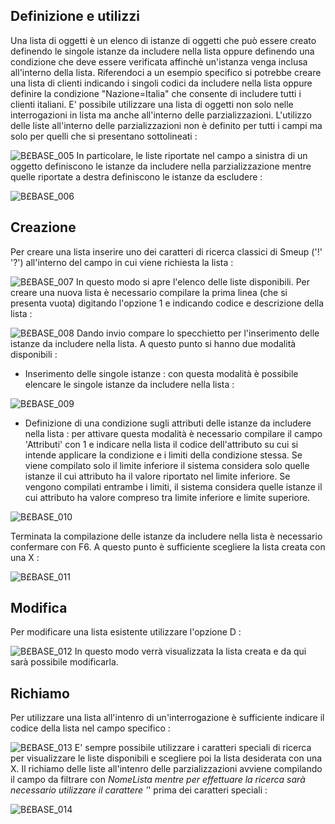 ## Definizione e utilizzi

Una lista di oggetti è un elenco di istanze di oggetti che può essere creato definendo le singole istanze da includere nella lista oppure definendo una condizione che deve essere verificata affinchè un'istanza venga inclusa all'interno della lista.
Riferendoci a un esempio specifico si potrebbe creare una lista di clienti indicando i singoli codici da includere nella lista oppure definire la condizione "Nazione=Italia" che consente di includere tutti i clienti italiani.
E' possibile utilizzare una lista di oggetti non solo nelle interrogazioni in lista ma anche all'interno delle parzializzazioni. L'utilizzo delle liste all'interno delle parzializzazioni non è definito per tutti i campi ma solo per quelli che si presentano sottolineati : 

![B£BASE_005](http://localhost:3000/immagini/MBDOC_OPE-B£_LIS/BXBASE_005.png)
In particolare, le liste riportate nel campo a sinistra di un oggetto definiscono le istanze da includere nella parzializzazione mentre quelle riportate a destra definiscono le istanze da escludere : 

![B£BASE_006](http://localhost:3000/immagini/MBDOC_OPE-B£_LIS/BXBASE_006.png)
## Creazione

Per creare una lista inserire uno dei caratteri di ricerca classici di Smeup ('!' '?') all'interno del campo in cui viene richiesta la lista : 

![B£BASE_007](http://localhost:3000/immagini/MBDOC_OPE-B£_LIS/BXBASE_007.png)
In questo modo si apre l'elenco delle liste disponibili. Per creare una nuova lista è necessario compilare la prima linea (che si presenta vuota) digitando l'opzione 1 e indicando codice e descrizione della lista : 

![B£BASE_008](http://localhost:3000/immagini/MBDOC_OPE-B£_LIS/BXBASE_008.png)
Dando invio compare lo specchietto per l'inserimento delle istanze da includere nella lista. A questo punto si hanno due modalità disponibili : 

- Inserimento delle singole istanze :  con questa modalità è possibile elencare le singole istanze da includere nella lista : 

![B£BASE_009](http://localhost:3000/immagini/MBDOC_OPE-B£_LIS/BXBASE_009.png)

- Definizione di una condizione sugli attributi delle istanze da includere nella lista :  per attivare questa modalità è necessario compilare il campo 'Attributi' con 1 e indicare nella lista il codice dell'attributo su cui si intende applicare la condizione e i limiti della condizione stessa. Se viene compilato solo il limite inferiore il sistema considera solo quelle istanze il cui attributo ha il valore riportato nel limite inferiore. Se vengono compilati entrambe i limiti, il sistema considera quelle istanze il cui attributo ha valore compreso tra limite inferiore e limite superiore.

![B£BASE_010](http://localhost:3000/immagini/MBDOC_OPE-B£_LIS/BXBASE_010.png)


Terminata la compilazione delle istanze da includere nella lista è necessario confermare con F6.
A questo punto è sufficiente scegliere la lista creata con una X : 

![B£BASE_011](http://localhost:3000/immagini/MBDOC_OPE-B£_LIS/BXBASE_011.png)
## Modifica

Per modificare una lista esistente utilizzare l'opzione D : 

![B£BASE_012](http://localhost:3000/immagini/MBDOC_OPE-B£_LIS/BXBASE_012.png)
In questo modo verrà visualizzata la lista creata e da qui sarà possibile modificarla.

## Richiamo

Per utilizzare una lista all'intenro di un'interrogazione è sufficiente indicare il codice della lista nel campo specifico : 

![B£BASE_013](http://localhost:3000/immagini/MBDOC_OPE-B£_LIS/BXBASE_013.png)
E' sempre possibile utilizzare i caratteri speciali di ricerca per visualizzare le liste disponibili e scegliere poi la lista desiderata con una X.
Il richiamo delle liste all'intenro delle parzializzazioni avviene compilando il campo da filtrare con _NomeLista mentre per effettuare la ricerca sarà necessario utilizzare il carattere '_' prima dei caratteri speciali : 

![B£BASE_014](http://localhost:3000/immagini/MBDOC_OPE-B£_LIS/BXBASE_014.png)